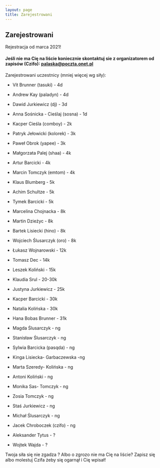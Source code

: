 ```yaml
---
layout: page
title: Zarejestrowani
---
```


## Zarejestrowani

Rejestracja od marca 2021!

#### Jeśli nie ma Cię na liście koniecznie skontaktuj sie z organizatorem od zapisów (Czifo): palaska@poczta.onet.pl

Zarejestrowani uczestnicy (mniej więcej wg siły):

- Vít Brunner (tasuki) - 4d
- Andrew Kay (paladyn) - 4d
- Dawid Jurkiewicz (dj) - 3d
- Anna Sośnicka - Cieślaj (sosna) - 1d
- Kacper Cieśla (comboy) - 2k
- Patryk Jełowicki (kolorek) - 3k
- Paweł Obrok (yapee) - 3k
- Małgorzata Palej (shaa) - 4k
- Artur Barcicki - 4k
- Marcin Tomczyk (emtom) - 4k
- Klaus Blumberg - 5k
- Achim Schultze - 5k
- Tymek Barcicki - 5k
- Marcelina Chojnacka - 8k
- Martin Dzieżyc - 8k
- Bartek Lisiecki (hino) - 8k
- Wojciech Ślusarczyk (oro) - 8k
- Łukasz Wojnarowski - 12k
- Tomasz Dec - 14k
- Leszek Koliński - 15k
- Klaudia Srul - 20-30k
- Justyna Jurkiewicz - 25k
- Kacper Barcicki - 30k
- Natalia Kolińska - 30k
- Hana Bobas Brunner - 31k
- Magda Ślusarczyk - ng
- Stanisław Ślusarczyk - ng
- Sylwia Barcicka (pasqda) - ng
- Kinga Lisiecka- Garbaczewska -ng
- Marta Szeredy- Kolińska - ng
- Antoni Koliński - ng
- Monika Sas- Tomczyk - ng
- Zosia Tomczyk - ng
- Staś Jurkiewicz - ng
- Michał Ślusarczyk - ng
- Jacek Chroboczek (czifo) - ng

- Aleksander Tytus - ?
- Wojtek Wajda - ?

Twoja siła się nie zgadza ? 
Albo o zgrozo nie ma Cię na liście?   Zapisz się albo molestuj Czifa żeby się ogarnął i Cię wpisał!

